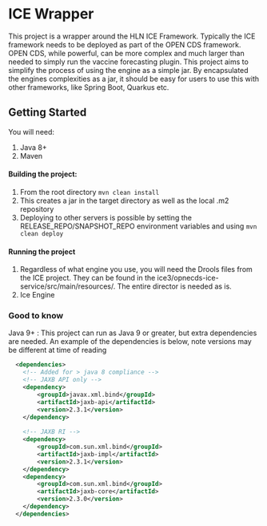 # ICE Wrapper

This project is a wrapper around the HLN ICE Framework. Typically the ICE framework needs to be deployed as part of the OPEN CDS framework. 
OPEN CDS, while powerful, can be more complex and much larger than needed to simply run the vaccine forecasting plugin. This project aims to simplify the process of using
the engine as a simple jar. By encapsulated the engines complexities as a jar, it should be easy for users to use this with other frameworks, like Spring Boot, Quarkus etc.

## Getting Started

You will need:

1. Java 8+
2. Maven

#### Building the project:

1. From the root directory `mvn clean install`
2. This creates a jar in the target directory as well as the local .m2 repository
3. Deploying to other servers is possible by setting the RELEASE_REPO/SNAPSHOT_REPO environment variables and using `mvn clean deploy`

#### Running the project

1. Regardless of what engine you use, you will need the Drools files from the ICE project. They can be found in the ice3/opnecds-ice-service/src/main/resources/. The entire director is needed as is.
2. Ice Engine


### Good to know

Java 9+ : This project can run as Java 9 or greater, but extra dependencies are needed. An example of the dependencies is below, note versions may be different at time of reading

````xml
  <dependencies>
    <!-- Added for > java 8 compliance -->  
    <!-- JAXB API only -->  
    <dependency>  
        <groupId>javax.xml.bind</groupId>  
        <artifactId>jaxb-api</artifactId>  
        <version>2.3.1</version>  
    </dependency>
    
    <!-- JAXB RI -->
    <dependency>
        <groupId>com.sun.xml.bind</groupId>
        <artifactId>jaxb-impl</artifactId>
        <version>2.3.1</version>
    </dependency>
    <dependency>
        <groupId>com.sun.xml.bind</groupId>
        <artifactId>jaxb-core</artifactId>
        <version>2.3.0</version>
    </dependency>
  </dependencies>
````
